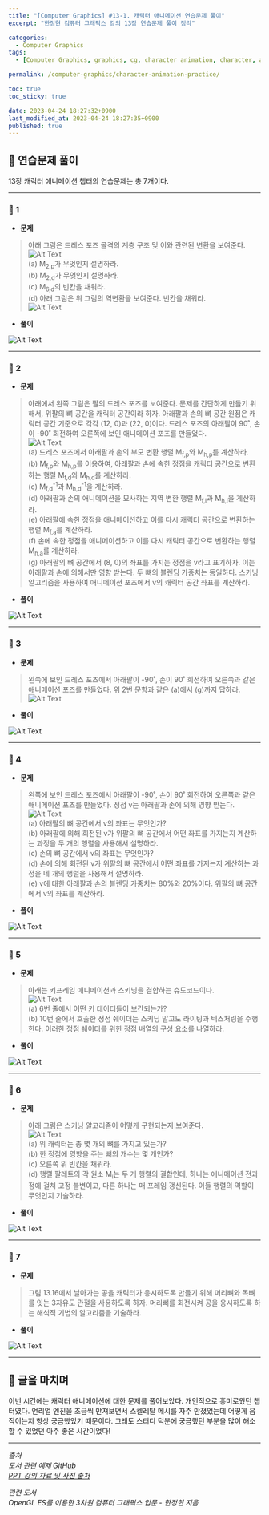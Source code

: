 ```yaml
---
title: "[Computer Graphics] #13-1. 캐릭터 애니메이션 연습문제 풀이"
excerpt: "한정현 컴퓨터 그래픽스 강의 13장 연습문제 풀이 정리"

categories:
  - Computer Graphics
tags:
  - [Computer Graphics, graphics, cg, character animation, character, animation, practice]

permalink: /computer-graphics/character-animation-practice/

toc: true
toc_sticky: true

date: 2023-04-24 18:27:32+0900
last_modified_at: 2023-04-24 18:27:35+0900
published: true
---
```


## 👻 연습문제 풀이
13장 캐릭터 애니메이션 챕터의 연습문제는 총 7개이다.

***

### 🌱 1
- **문제**

> 아래 그림은 드레스 포즈 골격의 계층 구조 및 이와 관련된 변환을 보여준다.   
![Alt Text](/assets/images/posts_img/basics/computer-graphics/character-animation-practice/1.PNG)   
(a) M<sub>2,p</sub>가 무엇인지 설명하라.   
(b) M<sub>2,d</sub>가 무엇인지 설명하라.   
(c) M<sub>6,d</sub>의 빈칸을 채워라.   
(d) 아래 그림은 위 그림의 역변환을 보여준다. 빈칸을 채워라.   
![Alt Text](/assets/images/posts_img/basics/computer-graphics/character-animation-practice/1-1.PNG)   

- **풀이**

![Alt Text](/assets/images/posts_img/basics/computer-graphics/character-animation-practice/1-solve.jpg)   

***

### 🌱 2
- **문제**

> 아래에서 왼쪽 그림은 팔의 드레스 포즈를 보여준다. 문제를 간단하게 만들기 위해서, 위팔의 뼈 공간을 캐릭터 공간이라 하자. 아래팔과 손의 뼈 공간 원점은 캐릭터 공간 기준으로 각각 (12, 0)과 (22, 0)이다. 드레스 포즈의 아래팔이 90˚, 손이 -90˚ 회전하여 오른쪽에 보인 애니메이션 포즈를 만들었다.   
![Alt Text](/assets/images/posts_img/basics/computer-graphics/character-animation-practice/2.PNG)   
(a) 드레스 포즈에서 아래팔과 손의 부모 변환 행렬 M<sub>f,p</sub>와 M<sub>h,p</sub>를 계산하라.   
(b) M<sub>f,p</sub>와 M<sub>h,p</sub>를 이용하여, 아래팔과 손에 속한 정점을 캐릭터 공간으로 변환하는 행렬 M<sub>f,d</sub>와 M<sub>h,d</sub>를 계산하라.   
(c) M<sub>f,d</sub><sup>-1</sup>과 M<sub>h,d</sub><sup>-1</sup>을 계산하라.   
(d) 아래팔과 손의 애니메이션을 묘사하는 지역 변환 행렬 M<sub>f,l</sub>과 M<sub>h,l</sub>을 계산하라.   
(e) 아래팔에 속한 정점을 애니메이션하고 이를 다시 캐릭터 공간으로 변환하는 행렬 M<sub>f,a</sub>를 계산하라.   
(f) 손에 속한 정점을 애니메이션하고 이를 다시 캐릭터 공간으로 변환하는 행렬 M<sub>h,a</sub>를 계산하라.   
(g) 아래팔의 뼈 공간에서 (8, 0)의 좌표를 가지는 정점을 v라고 표기하자. 이는 아래팔과 손에 의해서만 영향 받는다. 두 뼈의 블렌딩 가중치는 동일하다. 스키닝 알고리즘을 사용하여 애니메이션 포즈에서 v의 캐릭터 공간 좌표를 계산하라.

- **풀이**

![Alt Text](/assets/images/posts_img/basics/computer-graphics/character-animation-practice/2-solve.jpg)   

***

### 🌱 3
- **문제**

> 왼쪽에 보인 드레스 포즈에서 아래팔이 -90˚, 손이 90˚ 회전하여 오른쪽과 같은 애니메이션 포즈를 만들었다. 위 2번 문항과 같은 (a)에서 (g)까지 답하라.   
![Alt Text](/assets/images/posts_img/basics/computer-graphics/character-animation-practice/3.PNG)   

- **풀이**

![Alt Text](/assets/images/posts_img/basics/computer-graphics/character-animation-practice/3-solve.jpg)   

***

### 🌱 4
- **문제**

> 왼쪽에 보인 드레스 포즈에서 아래팔이 -90˚, 손이 90˚ 회전하여 오른쪽과 같은 애니메이션 포즈를 만들었다. 정점 v는 아래팔과 손에 의해 영향 받는다.   
![Alt Text](/assets/images/posts_img/basics/computer-graphics/character-animation-practice/4.PNG)   
(a) 아래팔의 뼈 공간에서 v의 좌표는 무엇인가?   
(b) 아래팔에 의해 회전된 v가 위팔의 뼈 공간에서 어떤 좌표를 가지는지 계산하는 과정을 두 개의 행렬을 사용해서 설명하라.   
(c) 손의 뼈 공간에서 v의 좌표는 무엇인가?   
(d) 손에 의해 회전된 v가 위팔의 뼈 공간에서 어떤 좌표를 가지는지 계산하는 과정을 네 개의 행렬을 사용해서 설명하라.   
(e) v에 대한 아래팔과 손의 블렌딩 가중치는 80%와 20%이다. 위팔의 뼈 공간에서 v의 좌표를 계산하라.

- **풀이**

![Alt Text](/assets/images/posts_img/basics/computer-graphics/character-animation-practice/4-solve.jpg)   

***

### 🌱 5
- **문제**

> 아래는 키프레임 애니메이션과 스키닝을 결합하는 슈도코드이다.   
![Alt Text](/assets/images/posts_img/basics/computer-graphics/character-animation-practice/5.PNG)   
(a) 6번 줄에서 어떤 키 데이터들이 보간되는가?   
(b) 10번 줄에서 호출한 정점 쉐이더는 스키닝 말고도 라이팅과 텍스처링을 수행한다. 이러한 정점 쉐이더를 위한 정점 배열의 구성 요소를 나열하라.

- **풀이**

![Alt Text](/assets/images/posts_img/basics/computer-graphics/character-animation-practice/5-solve.jpg)   

***

### 🌱 6
- **문제**

> 아래 그림은 스키닝 알고리즘이 어떻게 구현되는지 보여준다.   
![Alt Text](/assets/images/posts_img/basics/computer-graphics/character-animation-practice/6.PNG)   
(a) 위 캐릭터는 총 몇 개의 뼈를 가지고 있는가?   
(b) 한 정점에 영향을 주는 뼈의 개수는 몇 개인가?   
(c) 오른쪽 위 빈칸을 채워라.   
(d) 행렬 팔레트의 각 원소 M<sub>i</sub>는 두 개 행렬의 결합인데, 하나는 애니메이션 전과정에 걸쳐 고정 불변이고, 다른 하나는 매 프레임 갱신된다. 이들 행렬의 역할이 무엇인지 기술하라.

- **풀이**

![Alt Text](/assets/images/posts_img/basics/computer-graphics/character-animation-practice/6-solve.jpg)   

***

### 🌱 7
- **문제**

> 그림 13.16에서 날아가는 공을 캐릭터가 응시하도록 만들기 위해 머리뼈와 목뼈를 잇는 3자유도 관절을 사용하도록 하자. 머리뼈를 회전시켜 공을 응시하도록 하는 해석적 기법의 알고리즘을 기술하라.

- **풀이**

![Alt Text](/assets/images/posts_img/basics/computer-graphics/character-animation-practice/7-solve.jpg)   

***

## 👻 글을 마치며
이번 시간에는 캐릭터 애니메이션에 대한 문제를 풀어보았다. 개인적으로 흥미로웠던 챕터였다. 언리얼 엔진을 조금씩 만져보면서 스켈레탈 메시를 자주 만졌었는데 어떻게 움직이는지 항상 궁금했었기 때문이다. 그래도 스터디 덕분에 궁금했던 부분을 많이 해소할 수 있었던 아주 좋은 시간이었다!

***

_출처_   
_[도서 관련 예제 GitHub](https://github.com/medialab-ku/openGLESbook)_   
_[PPT 강의 자료 및 사진 출처](https://media.korea.ac.kr/books/)_

_관련 도서_   
_OpenGL ES를 이용한 3차원 컴퓨터 그래픽스 입문 - 한정현 지음_   